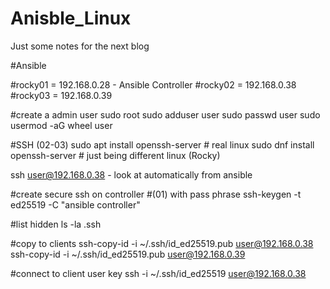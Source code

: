 # Anisble_Linux

Just some notes for the next blog

#Ansible

#rocky01 = 192.168.0.28 - Ansible Controller
#rocky02 = 192.168.0.38
#rocky03 = 192.168.0.39


#create a admin user
sudo root
sudo adduser user
sudo passwd user
sudo usermod -aG wheel user


#SSH (02-03)
sudo apt install openssh-server # real linux
sudo dnf install openssh-server # just being different linux (Rocky)


ssh user@192.168.0.38 - look at automatically from ansible

#create secure ssh on controller
#(01) with pass phrase
ssh-keygen -t ed25519 -C "ansible controller"

#list hidden
ls -la .ssh

#copy to clients
ssh-copy-id -i ~/.ssh/id_ed25519.pub user@192.168.0.38
ssh-copy-id -i ~/.ssh/id_ed25519.pub user@192.168.0.39

#connect to client user key
ssh -i ~/.ssh/id_ed25519 user@192.168.0.38


